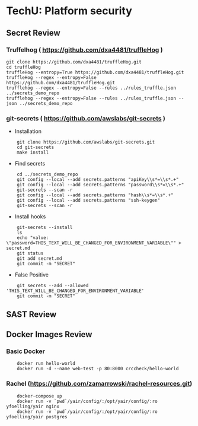 
# TechU: Platform security 

## Secret Review

### Truffelhog ( https://github.com/dxa4481/truffleHog )


    git clone https://github.com/dxa4481/truffleHog.git
    cd truffleHog    
    truffleHog --entropy=True https://github.com/dxa4481/truffleHog.git
    truffleHog --regex --entropy=False https://github.com/dxa4481/truffleHog.git
    trufflehog --regex --entropy=False --rules ../rules_truffle.json ../secrets_demo_repo
    trufflehog --regex --entropy=False --rules ../rules_truffle.json --json ../secrets_demo_repo
    

### git-secrets ( https://github.com/awslabs/git-secrets )
    
- Installation

```
    git clone https://github.com/awslabs/git-secrets.git
    cd git-secrets
    make install
```

- Find secrets

```
    cd ../secrets_demo_repo
    git config --local --add secrets.patterns "apiKey\\s*=\\s*.+"
    git config --local --add secrets.patterns "password\\s*=\\s*.+"
    git-secrets --scan -r
    git config --local --add secrets.patterns "hash\\s*=\\s*.+"
    git config --local --add secrets.patterns "ssh-keygen"
    git-secrets --scan -r
```

- Install hooks

```
    git-secrets --install
    ls
    echo "value: \"password=THIS_TEXT_WILL_BE_CHANGED_FOR_ENVIRONMENT_VARIABLE\"" > secret.md
    git status
    git add secret.md
    git commit -m "SECRET"
```

- False Positive

```
    git secrets --add --allowed 'THIS_TEXT_WILL_BE_CHANGED_FOR_ENVIRONMENT_VARIABLE'
    git commit -m "SECRET"
```

## SAST Review

## Docker Images Review

### Basic Docker

```
    docker run hello-world
    docker run -d --name web-test -p 80:8000 crccheck/hello-world
```

### Rachel (https://github.com/zamarrowski/rachel-resources.git)

```
    docker-compose up
    docker run -v `pwd`/yair/config/:/opt/yair/config/:ro yfoelling/yair nginx
    docker run -v `pwd`/yair/config/:/opt/yair/config/:ro yfoelling/yair postgres
```